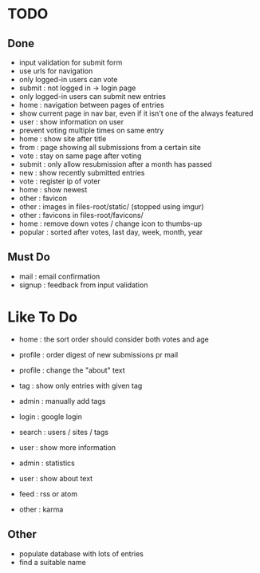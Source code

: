 # TODO

## Done

+ input validation for submit form
+ use urls for navigation
+ only logged-in users can vote
+ submit : not logged in -> login page
+ only logged-in users can submit new entries
+ home   : navigation between pages of entries
+ show current page in nav bar, even if it isn't one of the always featured
+ user   : show information on user
+ prevent voting multiple times on same entry
+ home   : show site after title
+ from   : page showing all submissions from a certain site
+ vote   : stay on same page after voting
+ submit : only allow resubmission after a month has passed
+ new    : show recently submitted entries
+ vote   : register ip of voter
+ home   : show newest
+ other  : favicon
+ other  : images   in files-root/static/     (stopped using imgur)
+ other  : favicons in files-root/favicons/ 
+ home   : remove down votes / change icon to thumbs-up
+ popular : sorted after votes, last day, week, month, year


## Must Do

- mail    : email confirmation
- signup  : feedback from input validation

# Like To Do
- home    : the sort order should consider both votes and age
- profile : order digest of new submissions pr mail
- profile : change the "about" text
- tag     : show only entries with given tag
- admin   : manually add tags

- login   : google login
- search  : users / sites / tags
- user    : show more information
- admin   : statistics
- user    : show about text
- feed    : rss or atom 
- other   : karma

## Other

- populate database with lots of entries
- find a suitable name
